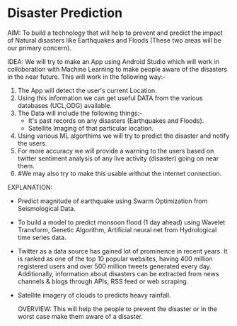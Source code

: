 # Disaster Prediction

AIM:
To build a technology that will help to prevent and predict the impact of Natural disasters like Earthquakes and Floods (These two areas will be our primary concern).

IDEA:
We will try to make an App using Android Studio which will work in colloboration with Machine Learning to make people aware of the disasters in the near future.
This will work in the following way:-
  1)	The App will detect the user's current Location.
  2)	Using this information we can get useful DATA from the various databases (UCL,ODG) available.
  3)	The Data will include the following things:-
		   - It's past records on any disasters (Earthquakes and Floods).
		   - Satellite Imaging of that particular location.
  4)	Using various ML algorthims we will try to predict the disaster and notify the users.
  5)	For more accuracy we will provide a warning to the users based on twitter sentiment analysis of any live activity (disaster) going 	   on near them.
  6)	#We may also try to make this usable without the internet connection.
  
  EXPLANATION:
 - Predict magnitude of earthquake using Swarm Optimization from Seismological Data.   
 - To build a model to predict monsoon flood (1 day ahead) using Wavelet Transform, Genetic Algorithm, Artificial neural net 
   from Hydrological time series data. 
 - Twitter as a data source has gained lot of prominence in recent years. It is ranked as one of the top 10 popular 
   websites, having 400 million registered users and over 500 million tweets generated every day. Additionally, information about disasters can be extracted from news channels & blogs through APIs, RSS feed or web scraping.
 - Satellite imagery of clouds to predicts heavy rainfall.
 

   OVERVIEW:
   This will help the people to prevent the disaster or in the worst case make them aware of a disaster.
